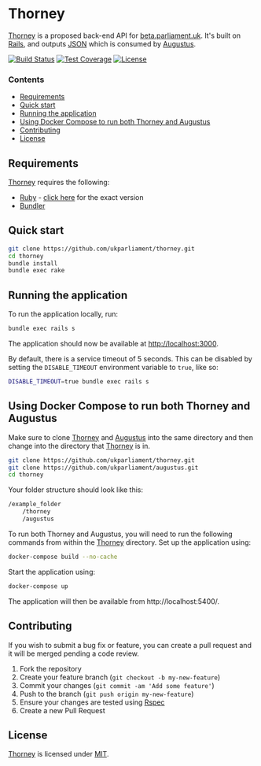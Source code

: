 # Thorney
[Thorney][thorney] is a proposed back-end API for [beta.parliament.uk][beta]. It's built on [Rails][rails], and outputs [JSON][json] which is consumed by [Augustus][augustus].

[![Build Status][shield-travis]][info-travis] [![Test Coverage][shield-coveralls]][info-coveralls] [![License][shield-license]][info-license]

### Contents
<!-- START doctoc generated TOC please keep comment here to allow auto update -->
<!-- DON'T EDIT THIS SECTION, INSTEAD RE-RUN doctoc TO UPDATE -->


- [Requirements](#requirements)
- [Quick start](#quick-start)
- [Running the application](#running-the-application)
- [Using Docker Compose to run both Thorney and Augustus](#using-docker-compose-to-run-both-thorney-and-augustus)
- [Contributing](#contributing)
- [License](#license)

<!-- END doctoc generated TOC please keep comment here to allow auto update -->

## Requirements
[Thorney][thorney] requires the following:
* [Ruby][ruby] - [click here][ruby-version] for the exact version
* [Bundler][bundler]

## Quick start
```bash
git clone https://github.com/ukparliament/thorney.git
cd thorney
bundle install
bundle exec rake
```

## Running the application
To run the application locally, run:

```bash
bundle exec rails s
```

The application should now be available at [http://localhost:3000][local].

By default, there is a service timeout of 5 seconds. This can be disabled by setting the `DISABLE_TIMEOUT` environment variable to `true`, like so:

```bash
DISABLE_TIMEOUT=true bundle exec rails s
```

## Using Docker Compose to run both Thorney and Augustus
Make sure to clone [Thorney][thorney] and [Augustus][augustus] into the same directory and then change into the directory that [Thorney][thorney] is in. 

```bash
git clone https://github.com/ukparliament/thorney.git
git clone https://github.com/ukparliament/augustus.git
cd thorney
```

Your folder structure should look like this:

```bash
/example_folder
    /thorney
    /augustus
```

To run both Thorney and Augustus, you will need to run the following commands from within the [Thorney][thorney] directory. Set up the application using:

```bash
docker-compose build --no-cache
```

Start the application using:

```bash
docker-compose up
```

The application will then be available from http://localhost:5400/.

## Contributing
If you wish to submit a bug fix or feature, you can create a pull request and it will be merged pending a code review.

1. Fork the repository
1. Create your feature branch (`git checkout -b my-new-feature`)
1. Commit your changes (`git commit -am 'Add some feature'`)
1. Push to the branch (`git push origin my-new-feature`)
1. Ensure your changes are tested using [Rspec][rspec]
1. Create a new Pull Request

## License
[Thorney][thorney] is licensed under [MIT][info-license].

[thorney]: https://github.com/ukparliament/thorney
[beta]: https://beta.parliament.uk
[rails]: https://rubyonrails.org
[json]: http://json.org
[augustus]: https://github.com/ukparliament/augustus
[ruby]: https://www.ruby-lang.org/en/
[ruby-version]: https://github.com/ukparliament/thorney/blob/master/.ruby-version
[bundler]: https://bundler.io
[local]: http://localhost:3000
[rspec]: http://rspec.info


[info-travis]:   https://travis-ci.org/ukparliament/thorney
[shield-travis]: https://img.shields.io/travis/ukparliament/thorney.svg

[info-coveralls]:   https://coveralls.io/github/ukparliament/thorney
[shield-coveralls]: https://img.shields.io/coveralls/ukparliament/thorney.svg

[info-license]:   https://github.com/ukparliament/thorney/blob/master/LICENSE
[shield-license]: https://img.shields.io/badge/license-MIT-blue.svg
